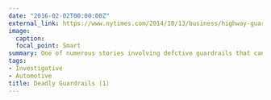 ```yaml
---
date: "2016-02-02T00:00:00Z"
external_link: https://www.nytimes.com/2014/10/13/business/highway-guardrail-may-be-deadly-states-say.html
image:
  caption: 
  focal_point: Smart
summary: One of numerous stories involving defctive guardrails that can fail on impact, and the regulatory failure to deal with it
tags:
- Investigative
- Automotive
title: Deadly Guardrails (1)
---
```

